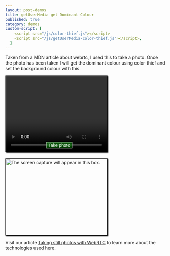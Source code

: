 ```yaml
---
layout: post-demos
title: getUserMedia get Dominant Colour
published: true
category: demos
custom-script: [
    <script src="/js/color-thief.js"></script>
    <script src="/js/getUserMedia-color-thief.js"></script>,
  ]
---
```


<style>

#photo, 
#video {
  width: 320px;
  height: 240px;
  border: 1px solid black;
  box-shadow: 2px 2px 3px black;
}

#photo {
  margin: 0;
}

#canvas {
  display: none;
}

.camera,
.output {
  width: 340px;
}

#startbutton {
  display:block;
  position:relative;
  margin-left:auto;
  margin-right:auto;
  bottom:32px;
  background-color: rgba(0, 150, 0, 0.5);
  border: 1px solid rgba(255, 255, 255, 0.7);
  box-shadow: 0px 0px 1px 2px rgba(0, 0, 0, 0.2);
  font-size: 14px;
  font-family: "Lucida Grande", "Arial", sans-serif;
  color: rgba(255, 255, 255, 1.0);
}

</style>
<p>Taken from a MDN article about webrtc, I used this to take a photo. Once the photo has been taken I will get the dominant colour using color-thief and set the background colour with this.</p>
<div class="camera">
<video id="video">Video stream not available.</video>
<button id="startbutton">Take photo</button> 
</div>
<canvas id="canvas">
</canvas>
<div class="output">
<img id="photo" alt="The screen capture will appear in this box."> 
</div>
<p>
	Visit our article <a href="https://developer.mozilla.org/en-US/docs/Web/API/WebRTC_API/Taking_still_photos"> Taking still photos with WebRTC</a> to learn more about the technologies used here.
</p>
